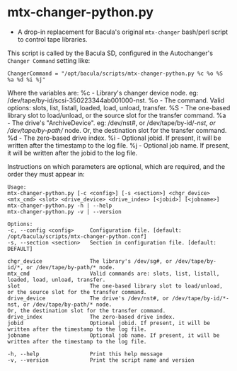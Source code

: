 # mtx-changer-python.py
- A drop-in replacement for Bacula's original `mtx-changer` bash/perl script to control tape libraries.

This script is called by the Bacula SD, configured in the Autochanger's `Changer Command` setting like:

```
ChangerCommand = "/opt/bacula/scripts/mtx-changer-python.py %c %o %S %a %d %i %j"
```
Where the variables are: %c - Library's changer device node. eg: /dev/tape/by-id/scsi-350223344ab001000-nst.
                         %o - The command. Valid options: slots, list, listall, loaded, load, unload, transfer.
                         %S - The one-based library slot to load/unload, or the source slot for the transfer command.
                         %a - The drive's "ArchiveDevice". eg: /dev/nst#, or /dev/tape/by-id/*-nst, or /dev/tape/by-path/* node.
                              Or, the destination slot for the transfer command.
                         %d - The zero-based drive index.
                         %i - Optional jobid. If present, it will be written after the timestamp to the log file.
                         %j - Optional job name. If present, it will be written after the jobid to the log file.

Instructions on which parameters are optional, which are required, and the order they must appear in:
```
Usage:
mtx-changer-python.py [-c <config>] [-s <section>] <chgr_device> <mtx_cmd> <slot> <drive_device> <drive_index> [<jobid>] [<jobname>]
mtx-changer-python.py -h | --help
mtx-changer-python.py -v | --version

Options:
-c, --config <config>     Configuration file. [default: /opt/bacula/scripts/mtx-changer-python.conf]
-s, --section <section>   Section in configuration file. [default: DEFAULT]

chgr_device               The library's /dev/sg#, or /dev/tape/by-id/*, or /dev/tape/by-path/* node.
mtx_cmd                   Valid commands are: slots, list, listall, loaded, load, unload, transfer.
slot                      The one-based library slot to load/unload, or the source slot for the transfer command.
drive_device              The drive's /dev/nst#, or /dev/tape/by-id/*-nst, or /dev/tape/by-path/* node.
Or, the destination slot for the transfer command.
drive_index               The zero-based drive index.
jobid                     Optional jobid. If present, it will be written after the timestamp to the log file.
jobname                   Optional job name. If present, it will be written after the timestamp to the log file.

-h, --help                Print this help message
-v, --version             Print the script name and version
```
